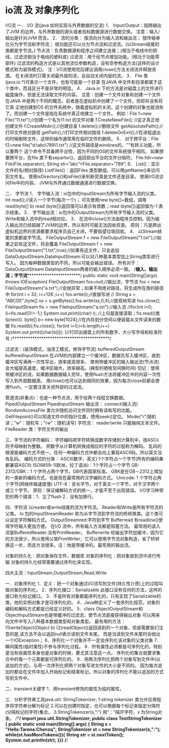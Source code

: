 io流 及 对象序列化
===
I/O流
一． I/O 流(java 如何实现与外界数据的交流)
    1． Input/Output：指跨越出了JVM 的边界，与外界数据的源头或者目标数据源进行数据交换。
        注意：输入/输出是针对JVM 而言。
    2． 流的分类：
        按流向分为输入流和输出流；
        按传输单位分为字节流和字符流；
        按功能还可以分为节点流和过滤流。(以Stream结尾的类都是字节流。)
            节点流：负责数据源和程序之间建立连接；(相当于电线中的铜线，过滤流相当于电线的塑料皮)
            过滤流：用于给节点增加功能。(相当于功能零部件)
        过滤流的构造方式是以其他流位参数构造，没有空参构造方法(这样的设计模式称为装饰模式)。
        注：I/O流使用完后建议调用close()方法关闭流并释放资源。
           在关闭流时只需关闭最外层的流，会自动关闭内层的流。
    3． File 类(java.io.*)可表示一个文件，也有可能是一个目录
        在JAVA 中文件和目录都属于这个类中，而且区分不是非常的明显。
    4． Java.io 下的方法是对磁盘上的文件进行磁盘操作，但是无法读取文件的内容。
    注意：创建一个文件对象和创建一个文件在JAVA 中是两个不同的概念。前者是在虚拟机中创建了一个文件，但却并没有将它真 正地创建到OS 的文件系统中，随着虚拟机的关闭，这个创建的对象也就消失了。而创建一个文件是指在系统中真正地建立一个文件。
        例如：File f=new File(“11.txt”);//创建一个名为11.txt 的文件对象
             f.CreateNewFile(); //这才真正地创建文件
             f.CreateMkdir();//创建目录
             f.delete();//删除文件
             getAbsolutePath();//打印文件绝对路径
             getPath();//打印文件相对路径
             f.deleteOnExit();//在进程退出的时候删除文件，这样的操作通常用在临时文件的删除。 
    5． 对于跨平台：File f2=new file("d:\\abc\\789\\1.txt")
        //这文件路径是windows的，"\"有转义功能，所以要两个
        这个命令不具备跨平台性，因为不同的OS的文件系统很不相同。
        如果想要跨平台，在file 类下有separtor()，返回锁出平台的文件分隔符。
        File.fdir=new File(File.separator);
        String str=”abc”+File.separator+”789”;
    6． List()：显示文件的名(相对路径)
        ListFiles()：返回Files 类型数组，可以用getName()来访问到文件名。
        使用isDirectory()和isFile()来判断究竟是文件还是目录。
        使用I/O流访问file中的内容。
        JVM与外界通过数据通道进行数据交换。

二． 字节流
    1． 字节输入流：io包中的InputStream为所有字节输入流的父类。
        Int read();//读入一个字节(每次一个)；
        可先使用new byte[]=数组，调用read(byte[] b)
        read (byte[])返回值可以表示有效数；read (byte[])返回值为-1 表示结束。
    2． 字节输出流：io包中的OutputStream为所有字节输入流的父类。
        Write和输入流中的read相对应。
    3． 在流中close()方法由程序员控制。因为输入输出流已经超越了JVM的边界，所以有时可能无法回收资源。
        原则：凡是跨出虚拟机边界的资源都要求程序员自己关闭，不要指望垃圾回收。
    4． 以Stream结尾的类都是字节流。
        FileOutputStream f = new FileOutputStream("1.txt");//如果之前有这文件，将会覆盖 
        FileOutputStream f = new FileOutputStream("1.txt",true);//如果有这文件，只会追加
        DataOutputStream,DataInputStream:可以对八种基本类型加上String类型进行写入。
        因为每种数据类型的不同，所以可能会输出错误。
        所有对于：DataOutputStream DataInputStream两者的输入顺序必须一致。
    /**输入、输出流；字节流**************************/
    public static void main(String[]args) throws IOException{
      FileOutputStream fos=null;//输出流，字节流
        fos = new FileOutputStream("a.txt");//会抛异常；如果不用绝对路径，将生成所在类的路径中
        for(int i = 32; i<=126 ;i++) fos.write(i);//直接写进
        // String s = "ABCDE";byte[] ss = s.getBytes();fos.write(ss,0,4);//直观地写进
        fos.close();
      FileInputStream fis = new FileInputStream("a.txt");//输入流
      //for(int i=0;(i=fis.read())!=-1;) System.out.print((char) i);
      //上句是直接读取；fis.read()类似next().
      byte[] b= new byte[1024];//在内存划分空间以便装载从文件读来的数据
      fis.read(b);fis.close();
      for(int i=0;i<b.length;i++) System.out.print((char)b[i]);
    }//打印出键盘上的所有数字、大小写字母和标准符号
    /********************************************/

过滤流：(装饰模式，油漆工模式，修饰字节流)
        bufferedOutputStream
        bufferedInputStream
        在JVM的内部建立一个缓冲区，数据先写入缓冲区，直到缓冲区写满再一次性写出，效率提高很多。
        使用带缓冲区的输入输出流(节点流)会大幅提高速度，缓冲区越大，效率越高。(典型的牺牲空间换时间)
    切记：使用带缓冲区的流，如果数据数据输入完毕，使用flush方法将缓冲区中的内容一次性写入到外部数据源。
        用close()也可以达到相同的效果，因为每次close前都会使用flush。一定要注意关闭外部的过滤流。

管道流(非重点)：也是一种节点流，用于给两个线程交换数据。
        PipedOutputStream
        PipedInputStream
输出流： connect(输入流)
        RondomAccessFile 类允许随机访问文件同时拥有读和写的功能。
        GetFilepoint()可以知道文件中的指针位置，使用seek()定位。
        Mode(“r”:随机读；”w”：随机写；”rw”：随机读写)
字符流： reader\write 只能输纯文本文件。
        FileReader 类：字符文件的输出

三、字节流的字符编码：
        字符编码把字符转换成数字存储到计算机中，按ASCii 将字母映射为整数。
        把数字从计算机转换成相应的字符的过程称为解码。
        乱码的根源是编码方式不统一。任何一种编码方式中都会向上兼容ASCII码。所以英文没有乱码。
编码方式的分类：
        ASCII(数字、英文):1个字符占一个字节(所有的编码集都兼容ASCII)
        ISO8859-1(欧洲，拉丁语派)：1个字符占一个字节
        GB-2312/GBK：1 个字符占两个字节。GB代表国家标准。
        GBK是在GB－2312上增加的一类新的编码方式，也是现在最常用的汉字编码方式。
        Unicode: 1 个字符占两个字节(网络传输速度慢)
        UTF-8：变长字节，对于英文一个字节，对于汉字两个或三个字节。
    原则：保证编解码方式的统一，才能不至于出现错误。
    I/O学习种常犯的两个错误：1．忘了flush 2．没有加换行。

四、字符流
        以reader或write结尾的流为字符流。 Reader和Write是所有字符流的父类。
        Io 包的InputStreamReader 称为从字节流到字符流的桥转换类。这个类可以设定字符解码方式。
        OutputStreamred:字符到字节
        Bufferread 有readline()使得字符输入更加方便。
        在I/O 流中，所有输入方法都是阻塞方法。
        最常用的读入流是BufferedReader.没有PrintReader。
        Bufferwrite 给输出字符加缓冲，因为它的方法很少，所以使用父类PrintWriter，它可以使用字节流对象构造，省了桥转换这一步，而且方法很多。注：他是带缓冲的。最常用的输出流。

对象的持久化：把对象保存文件，数据库
对象的序列化：把对象放到流中进行传输
    对象的持久化经常需要通过序列化来实现。

四大主流：InputStream,OutputStream,Read,Write

 一．对象序列化
    1．定义：把一个对象通过I/O流写到文件(持久性介质)上的过程叫做对象的序列化。
    2．序列化接口：Serializable
        此接口没有任何的方法，这样的接口称为标记接口。
    3．不是所有对象都能序列化的，只有实现了Serializable的类，他的实例对象才是可序列化的。
    4．Java种定义了一套序列化规范，对象的编码和解码方式都是已经定义好的。
    5．class ObjectOutputStream和ObjectInputStream也是带缓冲的过滤流，使节点流直接获得输出对象
        可以用来向文件中写入八种基本数据类型和对象类型。
    最有用的方法：
    (1)writeObject(Object b)
    (2)readObject()返回读到的一个对象，但是需要我们注意的是,该方法不会以返回null表示读到文件末尾。
        而是当读到文件末尾时会抛出一个IOException；
    6．序列化一个对象并不一定会序列化该对象的父类对象
    7．瞬间属性(临时属性)不参与序列化过程。
    8．所有属性必须都是可序列化的，特别是当有些属性本身也是对象的时候，要尤其注意这一点。
       序列化的集合就要求集合中的每一个元素都是可序列化的。
    9．用两次序列化把两个对象写到文件中(以追加的方式)，与用一次序列化把两个对象写进文件的大小是不同的。
       因为每次追加时都会在文件中加入开始标记和结束标记。所以对象的序列化不能以追加的方式写到文件中。

二、transient关键字
    1．用transient修饰的属性为临时属性。

三．分析字符串工具java.util. StringTokenizer;
    1.string tokenizer 类允许应用程序将字符串分解为标记
    2.可以在创建时指定，也可以根据每个标记来指定分隔符(分隔标记的字符)集合。
    3.StringTokenizer(s,”:”) 用“：”隔开字符，s 为String对象。
/*********************************************************/
import java.util.StringTokenizer;
public class TestStringTokenizer {
    public static void main(String[] args) {
        String s = "Hello:Tarena:Chenzq";
        StringTokenizer st = new StringTokenizer(s,":");
        while(st.hasMoreTokens()){
            String str = st.nextToken();
            System.out.println(str);
}}}
/********************************************************/